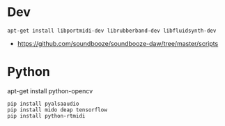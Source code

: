 # Dev

```
apt-get install libportmidi-dev librubberband-dev libfluidsynth-dev 

```

- https://github.com/soundbooze/soundbooze-daw/tree/master/scripts

# Python

apt-get install python-opencv

```
pip install pyalsaaudio
pip install mido deap tensorflow
pip install python-rtmidi
```
